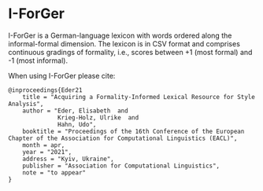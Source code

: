# I-ForGer

I-ForGer is a German-language lexicon with words ordered along the informal-formal dimension. The lexicon is in CSV format and comprises continuous gradings of formality, i.e., scores between +1 (most formal) and -1 (most informal).

When using I-ForGer please cite:

```
@inproceedings{Eder21
    title = "Acquiring a Formality-Informed Lexical Resource for Style Analysis",
    author = "Eder, Elisabeth  and
      	      Krieg-Holz, Ulrike  and
      	      Hahn, Udo",
    booktitle = "Proceedings of the 16th Conference of the European Chapter of the Association for Computational Linguistics (EACL)",
    month = apr,
    year = "2021",
    address = "Kyiv, Ukraine",
    publisher = "Association for Computational Linguistics",
    note = "to appear"
}
```
